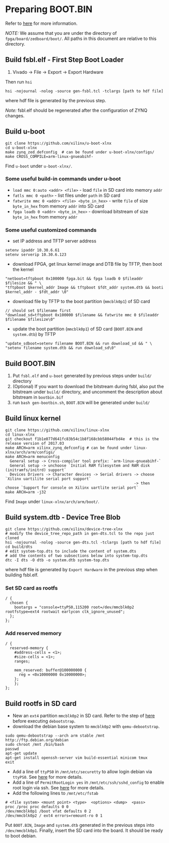 
# Preparing BOOT.BIN

Refer to [here](www.wiki.xilinx.com/Fetch+Sources) for more information.

*NOTE:* We assume that you are under the directory of `fpga/board/zedboard/boot/`. All paths in this document are relative to this directory.

## Build fsbl.elf - First Step Boot Loader

1. Vivado -> File -> Export -> Export Hardware

Then run `hsi`
```
hsi -nojournal -nolog -source gen-fsbl.tcl -tclargs [path to hdf file]
```
where hdf file is generated by the previous step.

*Note:* fsbl.elf should be regenerated after the configuration of ZYNQ changes.

## Build u-boot

```
git clone https://github.com/xilinx/u-boot-xlnx
cd u-boot-xlnx
make zynq_zed_defconfig  # can be found under u-boot-xlnx/configs/
make CROSS_COMPILE=arm-linux-gnueabihf-
```
Find `u-boot` under `u-boot-xlnx/`.

### Some useful build-in commands under u-boot

* `load mmc 0:auto <addr> <file>` - load `file` in SD card into memory `addr`
* `fatls mmc 0 <path>` - list files under `path` in SD card
* `fatwrite mmc 0 <addr> <file> <byte_in_hex>` - write `file` of size `byte_in_hex` from memory `addr` into SD card
* `fpga loadb 0 <addr> <byte_in_hex>` - download bitstream of size `byte_in_hex` from memory `addr`

### Some useful customized commands

* set IP address and TFTP server address
```
setenv ipaddr 10.30.6.61
setenv serverip 10.30.6.123
```

* download FPGA, get linux kernel image and DTB file by TFTP, then boot the kernel
```
"netboot=tftpboot 0x100000 fpga.bit && fpga loadb 0 $fileaddr $filesize && " \
"tftpboot $kernel_addr Image && tftpboot $fdt_addr system.dtb && booti $kernel_addr - $fdt_addr \0"
```

* download file by TFTP to the boot partition (`mmcblk0p1`) of SD card
```
// should set $filename first
"download_sd=tftpboot 0x100000 $filename && fatwrite mmc 0 $fileaddr $filename $filesize\0"
```

* update the boot partition (`mmcblk0p1`) of SD card (`BOOT.BIN` and `system.dtb`) by TFTP
```
"update_sdboot=setenv filename BOOT.BIN && run download_sd && " \
"setenv filename system.dtb && run download_sd\0"
```

## Build BOOT.BIN

1. Put `fsbl.elf` and `u-boot` generated by previous steps under `build/` directory
1. (Optional) If you want to download the bitstream during fsbl, also put the bitstream under `build/` directory, and uncomment the description about bitstream in `bootbin.bif`
1. run `bash gen-bootbin.sh`, `BOOT.BIN` will be generated under `build/`

## Build linux kernel

```
git clone https://github.com/xilinx/linux-xlnx
cd linux-xlnx
git checkout f1b1e077d641fc83b54c1b8f168cbb58044fbd4e  # this is the release version of 2017.03
make ARCH=arm xilinx_zynq_defconfig # can be found under linux-xlnx/arch/arm/configs/
make ARCH=arm menuconfig
  General setup -> Cross-compiler tool prefix: `arm-linux-gnueabihf-`
  General setup -> unchoose `Initial RAM filesystem and RAM disk (initramfs/initrd) support`
  Devices Drivers -> Character devices -> Serial drivers -> choose `Xilinx uartilite serial port support`
                                                         -> then choose `Support for console on Xilinx uartlite serial port`
make ARCH=arm -j32
```
Find `Image` under `linux-xlnx/arch/arm/boot/`.

## Build system.dtb - Device Tree Blob

```
git clone https://github.com/xilinx/device-tree-xlnx
# modify the device_tree_repo_path in gen-dts.tcl to the repo just cloned
hsi -nojournal -nolog -source gen-dts.tcl -tclargs [path to hdf file]
cd build/dts
# edit system-top.dts to include the content of system.dts
# add the contents of two subsections below into system-top.dts
dtc -I dts -O dtb -o system.dtb system-top.dts
```
where hdf file is generated by `Export Hardware` in the previous step when building fsbl.elf.

### Set SD card as rootfs

```
/ {
  chosen {
    bootargs = "console=ttyPS0,115200 root=/dev/mmcblk0p2 rootfstype=ext4 rootwait earlycon clk_ignore_unused";
  };
};
```

### Add reserved memory

```
/ {
  reserved-memory {
    #address-cells = <1>;
    #size-cells = <1>;
    ranges;

    mem_reserved: buffer@100000000 {
      reg = <0x10000000 0x10000000>;
    };
	};
};
```

## Build rootfs in SD card

* New an `ext4` partition `mmcblk0p2` in SD card. Refer to the step of [here](https://wiki.debian.org/InstallingDebianOn/Xilinx/ZC702/wheezy#SD_Card_root) before executing `debootstrap`.
* download the debian base system to `mmcblk0p2` with `qemu-debootstrap`.
```
sudo qemu-debootstrap --arch arm stable /mnt http://ftp.debian.org/debian
sudo chroot /mnt /bin/bash
passwd
apt-get update
apt-get install openssh-server vim build-essential minicom tmux
exit
```
* Add a line of `ttyPS0` in `/mnt/etc/securetty` to allow login debian via `ttyPS0`. See [here](http://www.linuxquestions.org/questions/linux-newbie-8/login-incorrect-error-after-boot-no-password-prompted-881131/) for more details.
* Add a line of `PermitRootLogin yes` in `/mnt/etc/ssh/sshd_config` to enable root login via ssh. See [here](https://linuxconfig.org/enable-ssh-root-login-on-debian-linux-server) for more details.
* Add the following lines to `/mnt/etc/fstab`
```
# <file system> <mount point> <type>  <options> <dump>  <pass>
proc /proc proc defaults 0 0
/dev/mmcblk0p1 /boot vfat defaults 0 2
/dev/mmcblk0p2 / ext4 errors=remount-ro 0 1
```

Put `BOOT.BIN`, `Image` and `system.dtb` generated in the previous steps into `/dev/mmcblk0p1`.
Finally, insert the SD card into the board. It should be ready to boot debian.
